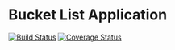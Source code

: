 # Bucket List Application
[![Build Status](https://travis-ci.org/Sekams/Bucketlist.svg?branch=challenge_2)](https://travis-ci.org/Sekams/Bucketlist)
[![Coverage Status](https://coveralls.io/repos/github/Sekams/Bucketlist/badge.svg?branch=challenge_2)](https://coveralls.io/github/Sekams/Bucketlist?branch=challenge_2)
